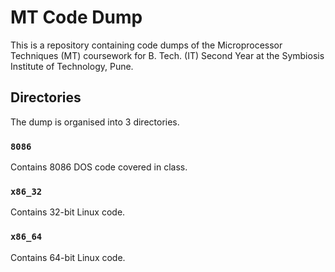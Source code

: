 # MT Code Dump

This is a repository containing code dumps of the Microprocessor Techniques (MT) coursework for B. Tech. (IT) Second Year at the Symbiosis Institute of Technology, Pune.

## Directories
The dump is organised into 3 directories.

### `8086`
Contains 8086 DOS code covered in class.

### `x86_32`
Contains 32-bit Linux code.

### `x86_64`
Contains 64-bit Linux code.
